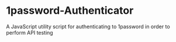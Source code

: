 # 1password-Authenticator
A JavaScript utility script for authenticating to 1password in order to perform API testing
